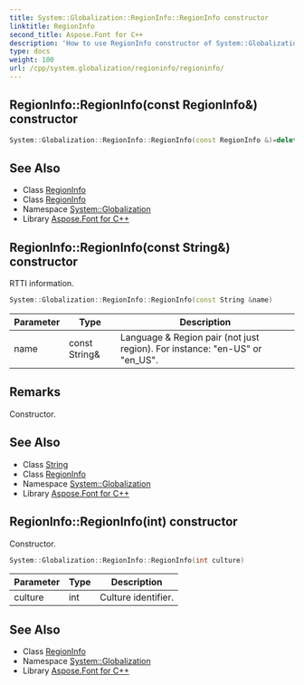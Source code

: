 ```yaml
---
title: System::Globalization::RegionInfo::RegionInfo constructor
linktitle: RegionInfo
second_title: Aspose.Font for C++
description: 'How to use RegionInfo constructor of System::Globalization::RegionInfo class in C++.'
type: docs
weight: 100
url: /cpp/system.globalization/regioninfo/regioninfo/
---
```

## RegionInfo::RegionInfo(const RegionInfo\&) constructor




```cpp
System::Globalization::RegionInfo::RegionInfo(const RegionInfo &)=delete
```

## See Also

* Class [RegionInfo](../)
* Class [RegionInfo](../)
* Namespace [System::Globalization](../../)
* Library [Aspose.Font for C++](../../../)
## RegionInfo::RegionInfo(const String\&) constructor


RTTI information.

```cpp
System::Globalization::RegionInfo::RegionInfo(const String &name)
```


| Parameter | Type | Description |
| --- | --- | --- |
| name | const String\& | Language & Region pair (not just region). For instance: "en-US" or "en_US". |
## Remarks


Constructor. 
## See Also

* Class [String](../../../system/string/)
* Class [RegionInfo](../)
* Namespace [System::Globalization](../../)
* Library [Aspose.Font for C++](../../../)
## RegionInfo::RegionInfo(int) constructor


Constructor.

```cpp
System::Globalization::RegionInfo::RegionInfo(int culture)
```


| Parameter | Type | Description |
| --- | --- | --- |
| culture | int | Culture identifier. |

## See Also

* Class [RegionInfo](../)
* Namespace [System::Globalization](../../)
* Library [Aspose.Font for C++](../../../)
